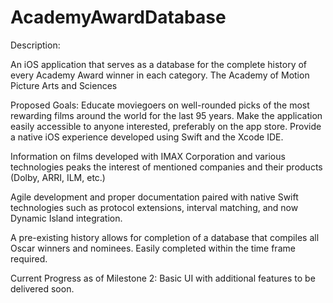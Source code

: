 # AcademyAwardDatabase


Description:

An iOS application that serves as a database for the complete history of every Academy Award winner in each category.  The Academy of Motion Picture Arts and Sciences

Proposed Goals:
Educate moviegoers on well-rounded picks of the most rewarding films around the world for the last 95 years.
Make the application easily accessible to anyone interested, preferably on the app store.
Provide a native iOS experience developed using Swift and the Xcode IDE.

Information on films developed with IMAX Corporation and various technologies peaks the interest of mentioned companies and their products (Dolby, ARRI, ILM, etc.)

Agile development and proper documentation paired with native Swift technologies such as protocol extensions, interval matching, and now Dynamic Island integration.

A pre-existing history allows for completion of a database that compiles all Oscar winners and nominees. Easily completed within the time frame required.


Current Progress as of Milestone 2: Basic UI with additional features to be delivered soon.
